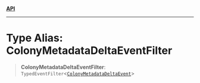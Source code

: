 [**API**](../../../README.md)

***

# Type Alias: ColonyMetadataDeltaEventFilter

> **ColonyMetadataDeltaEventFilter**: `TypedEventFilter`\<[`ColonyMetadataDeltaEvent`](ColonyMetadataDeltaEvent.md)\>
